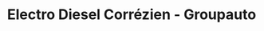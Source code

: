 ---
title: "Electro Diesel Corrézien - Groupauto"
url: /souillac/electro-diesel-correzien-groupauto/
shop: pièces de voitures
---